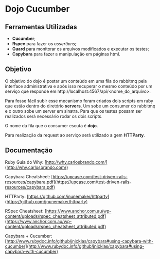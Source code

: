 # Dojo Cucumber

## Ferramentas Utilizadas

- __Cucumber__;
- __Rspec__ para fazer os _assertions_;
- __Guard__ para monitorar os arquivos modificados e executar os testes;
- __Capybara__ para fazer a manipulação em páginas html.

## Objetivo

O objetivo do dojo é postar um conteúdo em uma fila do rabbitmq pela
interface administrativa e após isso recuperar o mesmo conteúdo por 
um serviço que responde em http://localhost:4567/api/\<nome\_do\_arquivo\>.

Para fosse fácil subir esse mecanismo foram criados dois scripts
em ruby que estão dentro do diretório __servers__. Um sobe
um consumer do rabbitmq e o outro sobe um server em sinatra.
Para que os testes possam ser realizados será necessário rodar
os dois scripts.

O nome da fila que o consumer escuta é __dojo__.

Para realização da request ao serviço será utilizado a gem __HTTParty__.

## Documentação

Ruby Guia do Why: [http://why.carlosbrando.com/](http://why.carlosbrando.com/)

Capybara Cheatsheet: [https://upcase.com/test-driven-rails-resources/capybara.pdf](https://upcase.com/test-driven-rails-resources/capybara.pdf)

HTTParty: [https://github.com/jnunemaker/httparty](https://github.com/jnunemaker/httparty) 

RSpec Cheatsheet: [https://www.anchor.com.au/wp-content/uploads/rspec_cheatsheet_attributed.pdf](https://www.anchor.com.au/wp-content/uploads/rspec_cheatsheet_attributed.pdf)

Capybara + Cucumber: [http://www.rubydoc.info/github/jnicklas/capybara#using-capybara-with-cucumber](http://www.rubydoc.info/github/jnicklas/capybara#using-capybara-with-cucumber)


